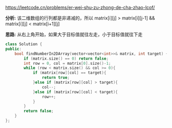 https://leetcode.cn/problems/er-wei-shu-zu-zhong-de-cha-zhao-lcof/

**分析:** 该二维数组的行列都是非递减的，所以 matrix[i][j] > matrix[i][j-1] && matrix[i][j] < matrix[i+1][j]

**思路:** 从右上角开始，如果大于目标值就往左走，小于目标值就往下走

```c++
class Solution {
public:
    bool findNumberIn2DArray(vector<vector<int>>& matrix, int target) {
        if (matrix.size() == 0) return false;
        int row = 0, col = matrix[0].size()-1;
        while (row < matrix.size() && col >= 0){
            if (matrix[row][col] == target){
                return true;
            }else if (matrix[row][col] > target){
                col--;
            }else if (matrix[row][col] < target){
                row++;
            }
        }
        return false;
    }
};
```
